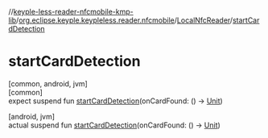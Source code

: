 //[keyple-less-reader-nfcmobile-kmp-lib](../../../index.md)/[org.eclipse.keyple.keypleless.reader.nfcmobile](../index.md)/[LocalNfcReader](index.md)/[startCardDetection](start-card-detection.md)

# startCardDetection

[common, android, jvm]\
[common]\
expect suspend fun [startCardDetection](start-card-detection.md)(onCardFound: () -&gt; [Unit](https://kotlinlang.org/api/latest/jvm/stdlib/kotlin/-unit/index.html))

[android, jvm]\
actual suspend fun [startCardDetection](start-card-detection.md)(onCardFound: () -&gt; [Unit](https://kotlinlang.org/api/latest/jvm/stdlib/kotlin/-unit/index.html))
